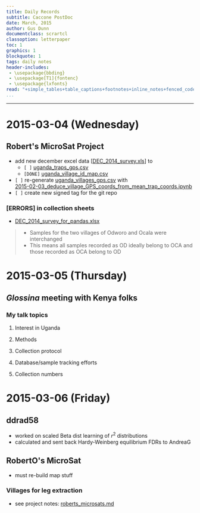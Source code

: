 ```yaml
---
title: Daily Records
subtitle: Caccone PostDoc
date: March, 2015
author: Gus Dunn
documentclass: scrartcl
classoption: letterpaper
toc: 1
graphics: 1
blockquote: 1
tags: daily notes
header-includes: 
 - \usepackage{bbding}
 - \usepackage[T1]{fontenc}
 - \usepackage{lxfonts}
read: "+simple_tables+table_captions+footnotes+inline_notes+fenced_code_blocks+fenced_code_attributes+fancy_lists+definition_lists+superscript+subscript+tex_math_dollars"
...
```





------------------------------------------

# 2015-03-04 (Wednesday) #


## Robert's MicroSat Project ##

- add new december excel data [[DEC_2014_survey.xls](file:///home/gus/Dropbox/uganda_data/2014_Dec_new/DEC_2014_survey.xls)] to 
    - `[ ]` [uganda_traps_gps.csv](file:///home/gus/Dropbox/uganda_data/data_repos/field_data/locations/gps/traps/uganda_traps_gps.csv)
    - `[DONE]` [uganda_village_id_map.csv](file:///home/gus/Dropbox/uganda_data/data_repos/field_data/locations/names/uganda_village_id_map.csv)
- `[ ]` re-generate [uganda_villages_gps.csv](file:///home/gus/Dropbox/uganda_data/data_repos/field_data/locations/gps/villages/uganda_villages_gps.csv) with   
[2015-02-03_deduce_village_GPS_coords_from_mean_trap_coords.ipynb](file:///home/gus/Dropbox/repos/git/ipy_notebooks/YALE/maps_stuff/2015-02-03_deduce_village_GPS_coords_from_mean_trap_coords.ipynb)
- `[ ]` create new signed tag for the git repo

### __[ERRORS]__ in collection sheets ###

- [DEC_2014_survey_for_pandas.xlsx](file:///home/gus/Dropbox/uganda_data/2014_Dec_new/DEC_2014_survey_for_pandas.xlsx)

> - Samples for the two villages of Odworo and Ocala were interchanged
> - This means all samples recorded as OD ideally belong to OCA and those recorded as OCA belong to OD


# 2015-03-05 (Thursday) #

## _Glossina_ meeting with Kenya folks ##

### My talk topics ###

1. Interest in Uganda

1. Methods
1. Collection protocol
1. Database/sample tracking efforts
1. Collection numbers


# 2015-03-06 (Friday) #

## ddrad58 ##

- worked on scaled Beta dist learning of $r^2$ distributions
- calculated and sent back Hardy-Weinberg equilibrium FDRs to AndreaG

## RobertO's MicroSat ##

- must re-build map stuff

### Villages for leg extraction ###

- see project notes: [roberts_microsats.md](file:///home/gus/Dropbox/repos/git/markdown-docs/notes/projects/roberts_microsats/roberts_microsats.md)